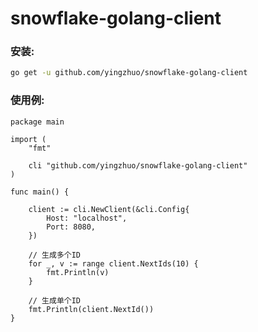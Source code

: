 # snowflake-golang-client

### 安装:

```bash
go get -u github.com/yingzhuo/snowflake-golang-client
```

### 使用例:

```golang
package main

import (
	"fmt"

	cli "github.com/yingzhuo/snowflake-golang-client"
)

func main() {

	client := cli.NewClient(&cli.Config{
		Host: "localhost",
		Port: 8080,
	})

	// 生成多个ID
	for _, v := range client.NextIds(10) {
		fmt.Println(v)
	}

	// 生成单个ID
	fmt.Println(client.NextId())
}
```
